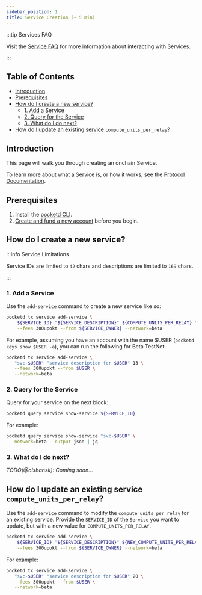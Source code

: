 ```yaml
---
sidebar_position: 1
title: Service Creation (~ 5 min)
---
```


<!-- TODO(@olshansky):

- Add details about maintaining a service
- Add details about deleting a service
- Add details about updating the service API
- Add details about updating the service description
- Add details about updating the service compute units per relay -->

:::tip Services FAQ

Visit the [Service FAQ](../4_faq/1_service_faq.md) for more information about interacting with Services.

:::

## Table of Contents <!-- omit in toc -->

- [Introduction](#introduction)
- [Prerequisites](#prerequisites)
- [How do I create a new service?](#how-do-i-create-a-new-service)
  - [1. Add a Service](#1-add-a-service)
  - [2. Query for the Service](#2-query-for-the-service)
  - [3. What do I do next?](#3-what-do-i-do-next)
- [How do I update an existing service `compute_units_per_relay`?](#how-do-i-update-an-existing-service-compute_units_per_relay)

## Introduction

This page will walk you through creating an onchain Service.

To learn more about what a Service is, or how it works, see the [Protocol Documentation](../../protocol/).

## Prerequisites

1. Install the [pocketd CLI](../../2_explore/2_account_management/1_pocketd_cli.md).
2. [Create and fund a new account](../../2_explore/2_account_management/2_create_new_account_cli.md) before you begin.

## How do I create a new service?

:::info Service Limitations

Service IDs are limited to `42` chars and descriptions are limited to `169` chars.

:::

### 1. Add a Service

Use the `add-service` command to create a new service like so:

```bash
pocketd tx service add-service \
    ${SERVICE_ID} "${SERVICE_DESCRIPTION}" ${COMPUTE_UNITS_PER_RELAY} \
    --fees 300upokt --from ${SERVICE_OWNER} --network=beta
```

For example, assuming you have an account with the name $USER (`pocketd keys show $USER -a`), you can run the following for Beta TestNet:

```bash
pocketd tx service add-service \
   "svc-$USER" "service description for $USER" 13 \
   --fees 300upokt --from $USER \
   --network=beta
```

### 2. Query for the Service

Query for your service on the next block:

```bash
pocketd query service show-service ${SERVICE_ID}
```

For example:

```bash
pocketd query service show-service "svc-$USER" \
 --network=beta --output json | jq
```

### 3. What do I do next?

_TODO(@olshansk): Coming soon..._

## How do I update an existing service `compute_units_per_relay`?

Use the `add-service` command to modify the `compute_units_per_relay` for an existing service.
Provide the `SERVICE_ID` of the `Service` you want to update, but with a new value for `COMPUTE_UNITS_PER_RELAY`.

```bash
pocketd tx service add-service \
    ${SERVICE_ID} "${SERVICE_DESCRIPTION}" ${NEW_COMPUTE_UNITS_PER_RELAY} \
    --fees 300upokt --from ${SERVICE_OWNER} --network=beta
```

For example:

```bash
pocketd tx service add-service \
   "svc-$USER" "service description for $USER" 20 \
   --fees 300upokt --from $USER \
   --network=beta
```
